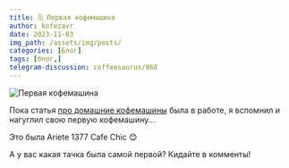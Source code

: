 ```yaml
---
title: 🗒 Первая кофемашина
author: kofezavr
date: 2023-11-03
img_path: /assets/img/posts/
categories: [Блог]
tags: [блог,]
telegram-discussion: coffeesaurus/868
--- 
```

![Первая кофемашина](23/11/ariete-1377.jpg)

Пока статья [про домашние кофемашины](https://t.me/coffeesaurus/866) была в работе, я вспомнил и нагуглил свою первую кофемашину...

Это была Ariete 1377 Cafe Chic 😊

А у вас какая тачка была самой первой? Кидайте в комменты!